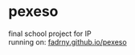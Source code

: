 # pexeso
final school project for IP<br>
running on: <a href="https://fadrny.github.io/pexeso/">fadrny.github.io/pexeso</a>
